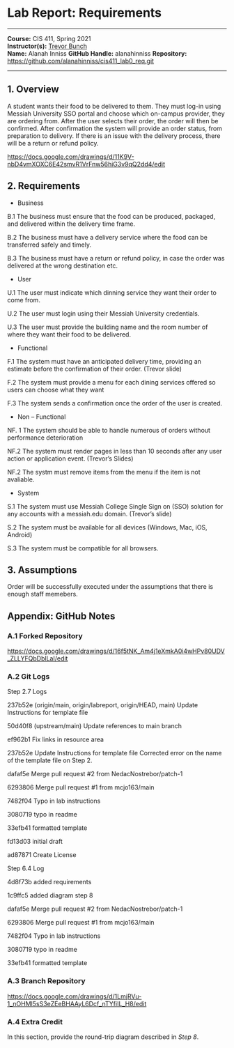 # Lab Report: Requirements
___
**Course:** CIS 411, Spring 2021  
**Instructor(s):** [Trevor Bunch](https://github.com/trevordbunch)  
**Name:** Alanah Inniss
**GitHub Handle:** alanahinniss
**Repository:** https://github.com/alanahinniss/cis411_lab0_req.git
___

## 1. Overview
A student wants their food to be delivered to them. They must log-in using Messiah University SSO portal and choose which on-campus provider, they are ordering from. After the user selects their order, the order will then be confirmed. After confirmation the system will provide an order status, from preparation to delivery. If there is an issue with the delivery process, there will be a return or refund policy.   

https://docs.google.com/drawings/d/11K9V-nbD4vmXOXC6E42smvR1VrFnw56hiG3v9qQ2dd4/edit

## 2. Requirements
  
- Business 

B.1 The business must ensure that the food can be produced, packaged, and delivered within the delivery time frame.

B.2 The business must have a delivery service where the food can be transferred safely and timely. 

B.3 The business must have a return or refund policy, in case the order was delivered at the wrong destination etc. 

- User

U.1 The user must indicate which dinning service they want their order to come from. 

U.2 The user must login using their Messiah University credentials. 

U.3 The user must provide the building name and the room number of where they want their food to be delivered. 

- Functional 

F.1 The system must have an anticipated delivery time, providing an estimate before the confirmation of their order. (Trevor slide)

F.2 The system must provide a menu for each dining services offered so users can choose what they want 

F.3 The system sends a confirmation once the order of the user is created. 

- Non – Functional 

NF. 1 The system should be able to handle numerous of orders without performance deterioration 

NF.2 The system must render pages in less than 10 seconds after any user action or application event. (Trevor’s Slides) 
  
NF.2 The systm must remove items from the menu if the item is not avaliable.

- System

S.1 The system must use Messiah College Single Sign on (SSO) solution for any accounts with a messiah.edu domain. (Trevor’s slide)

S.2 The system must be available for all devices (Windows, Mac, iOS, Android) 

S.3 The system must be compatible for all browsers. 

## 3. Assumptions
Order will be successfully executed under the assumptions that there is enough staff memebers.  

## Appendix: GitHub Notes

### A.1 Forked Repository
https://docs.google.com/drawings/d/16f5tNK_Am4j1eXmkA0i4wHPv80UDV_ZLLYFQbDblLaI/edit


### A.2 Git Logs

Step 2.7 Logs

237b52e (origin/main, origin/labreport, origin/HEAD, main) Update Instructions for template file

50d40f8 (upstream/main) Update references to main branch

ef962b1 Fix links in resource area

237b52e Update Instructions for template file  Corrected error on the name of the template file on Step 2.

dafaf5e Merge pull request #2 from NedacNostrebor/patch-1

6293806 Merge pull request #1 from mcjo163/main

7482f04 Typo in lab instructions 

3080719 typo in readme

33efb41 formatted template

fd13d03 initial draft

ad87871 Create License

Step 6.4 Log

4d8f73b added requirements 

1c9ffc5 added diagram step 8

dafaf5e Merge pull request #2 from NedacNostrebor/patch-1

6293806 Merge pull request #1 from mcjo163/main

7482f04 Typo in lab instructions 

3080719 typo in readme

33efb41 formatted template

### A.3 Branch Repository

https://docs.google.com/drawings/d/1LmjRVu-1_nOHMl5sS3eZEeBHAAyL6Dcf_nTYfiIL_H8/edit

### A.4 Extra Credit
In this section, provide the round-trip diagram described in *Step 8*.
